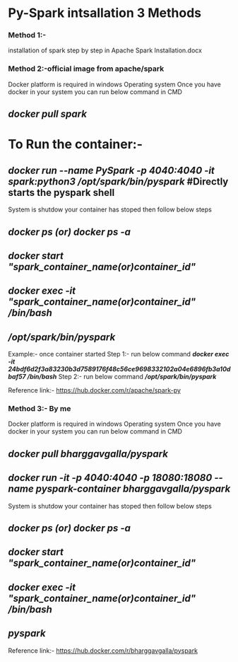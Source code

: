 # Py-Spark intsallation 3 Methods

### Method 1:- 
installation of spark step by step in  Apache Spark Installation.docx

### Method 2:-official image from apache/spark

Docker platform is required in windows Operating system Once you have docker in your system you can run below command in CMD

## ***docker pull spark*** 
# To Run the container:-
## ***docker run --name PySpark -p 4040:4040 -it spark:python3 /opt/spark/bin/pyspark*** #Directly starts the pyspark shell 
System is shutdow your container has stoped then follow below steps
## ***docker ps (or) docker ps -a*** 
## ***docker start "spark_container_name(or)container_id"***
## ***docker exec -it "spark_container_name(or)container_id" /bin/bash***
## ***/opt/spark/bin/pyspark***
Example:- once container started 
Step 1:- run below command
***docker exec -it 24bdf6d2f3a83230b3d7589176f48c56ce9698332102a04e6896fb3a10dbaf57 /bin/bash***
Step 2:- run below command
***/opt/spark/bin/pyspark***

Reference link:- https://hub.docker.com/r/apache/spark-py

### Method 3:- By me

Docker platform is required in windows Operating system Once you have docker in your system you can run below command in CMD

## ***docker pull bharggavgalla/pyspark***  
## ***docker run -it -p 4040:4040 -p 18080:18080 --name pyspark-container bharggavgalla/pyspark***
System is shutdow your container has stoped then follow below steps
## ***docker ps (or) docker ps -a*** 
## ***docker start "spark_container_name(or)container_id"***
## ***docker exec -it "spark_container_name(or)container_id" /bin/bash***
## ***pyspark***
Reference link:- https://hub.docker.com/r/bharggavgalla/pyspark